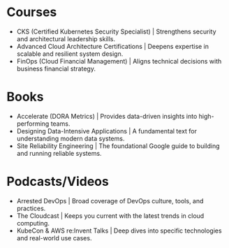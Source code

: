 # Courses
 * CKS (Certified Kubernetes Security Specialist) | Strengthens security and architectural leadership skills.
 * Advanced Cloud Architecture Certifications | Deepens expertise in scalable and resilient system design.
 * FinOps (Cloud Financial Management) | Aligns technical decisions with business financial strategy.

# Books
 * Accelerate (DORA Metrics) | Provides data-driven insights into high-performing teams.
 * Designing Data-Intensive Applications | A fundamental text for understanding modern data systems.
 * Site Reliability Engineering | The foundational Google guide to building and running reliable systems.

# Podcasts/Videos
 * Arrested DevOps | Broad coverage of DevOps culture, tools, and practices.
 * The Cloudcast | Keeps you current with the latest trends in cloud computing.
 * KubeCon & AWS re:Invent Talks | Deep dives into specific technologies and real-world use cases.


